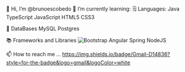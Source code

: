 👋 Hi, I’m @brunoescobedo
🌱 I’m currently learning:
🗒️ Languages:
Java TypeScript JavaScript HTML5 CSS3

💾 DataBases
MySQL Postgres

📚 Frameworks and Libraries
![Bootstrap]({https://img.shields.io/badge/Bootstrap-563D7C?style=for-the-badge&logo=bootstrap&logoColor=white})
Angular Spring NodeJS

📫 How to reach me ...
https://img.shields.io/badge/Gmail-D14836?style=for-the-badge&logo=gmail&logoColor=white



<!--
**brunoescobedo/brunoescobedo** is a ✨ _special_ ✨ repository because its `README.md` (this file) appears on your GitHub profile.

Here are some ideas to get you started:

- 🔭 I’m currently working on ...
- 🌱 I’m currently learning ...
- 👯 I’m looking to collaborate on ...
- 🤔 I’m looking for help with ...
- 💬 Ask me about ...
- 📫 How to reach me: ...
- 😄 Pronouns: ...
- ⚡ Fun fact: ...
-->
